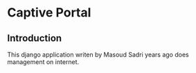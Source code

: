 # Captive Portal

## Introduction

This django application writen by Masoud Sadri years ago does management on internet.
